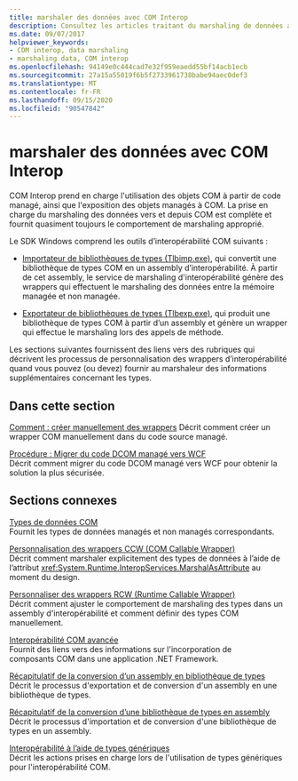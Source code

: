 ```yaml
---
title: marshaler des données avec COM Interop
description: Consultez les articles traitant du marshaling de données avec COM Interop. Les outils Tlbimp.exe et Tlbexp.exe effectuent la conversion entre une bibliothèque de types COM et un assembly d’interopérabilité.
ms.date: 09/07/2017
helpviewer_keywords:
- COM interop, data marshaling
- marshaling data, COM interop
ms.openlocfilehash: 94149e0c444cad7e32f959eaedd55bf14acb1ecb
ms.sourcegitcommit: 27a15a55019f6b5f2733961738babe94aec0def3
ms.translationtype: MT
ms.contentlocale: fr-FR
ms.lasthandoff: 09/15/2020
ms.locfileid: "90547842"
---
```

# <a name="marshaling-data-with-com-interop"></a>marshaler des données avec COM Interop
COM Interop prend en charge l'utilisation des objets COM à partir de code managé, ainsi que l'exposition des objets managés à COM. La prise en charge du marshaling des données vers et depuis COM est complète et fournit quasiment toujours le comportement de marshaling approprié.  
  
 Le SDK Windows comprend les outils d’interopérabilité COM suivants :  
  
- [Importateur de bibliothèques de types (Tlbimp.exe)](../tools/tlbimp-exe-type-library-importer.md), qui convertit une bibliothèque de types COM en un assembly d’interopérabilité. À partir de cet assembly, le service de marshaling d'interopérabilité génère des wrappers qui effectuent le marshaling des données entre la mémoire managée et non managée.  
  
- [Exportateur de bibliothèques de types (Tlbexp.exe)](../tools/tlbexp-exe-type-library-exporter.md), qui produit une bibliothèque de types COM à partir d’un assembly et génère un wrapper qui effectue le marshaling lors des appels de méthode.  
  
 Les sections suivantes fournissent des liens vers des rubriques qui décrivent les processus de personnalisation des wrappers d’interopérabilité quand vous pouvez (ou devez) fournir au marshaleur des informations supplémentaires concernant les types.  
  
## <a name="in-this-section"></a>Dans cette section  
[Comment : créer manuellement des wrappers](how-to-create-wrappers-manually.md) Décrit comment créer un wrapper COM manuellement dans du code source managé.

 [Procédure : Migrer du code DCOM managé vers WCF](how-to-migrate-managed-code-dcom-to-wcf.md)  
 Décrit comment migrer du code DCOM managé vers WCF pour obtenir la solution la plus sécurisée.  
  
## <a name="related-sections"></a>Sections connexes  
 [Types de données COM](/previous-versions/dotnet/netframework-4.0/sak564ww(v=vs.100))  
 Fournit les types de données managés et non managés correspondants.  
  
 [Personnalisation des wrappers CCW (COM Callable Wrapper)](/previous-versions/dotnet/netframework-4.0/3bwc828w(v=vs.100))  
 Décrit comment marshaler explicitement des types de données à l’aide de l’attribut <xref:System.Runtime.InteropServices.MarshalAsAttribute> au moment du design.  
  
 [Personnaliser des wrappers RCW (Runtime Callable Wrapper)](/previous-versions/dotnet/netframework-4.0/e753eftz(v=vs.100))  
 Décrit comment ajuster le comportement de marshaling des types dans un assembly d'interopérabilité et comment définir des types COM manuellement.  
  
 [Interopérabilité COM avancée](/previous-versions/dotnet/netframework-4.0/bd9cdfyx(v=vs.100))  
 Fournit des liens vers des informations sur l'incorporation de composants COM dans une application .NET Framework.  
  
 [Récapitulatif de la conversion d’un assembly en bibliothèque de types](/previous-versions/dotnet/netframework-4.0/xk1120c3(v=vs.100))  
 Décrit le processus d'exportation et de conversion d'un assembly en une bibliothèque de types.  
  
 [Récapitulatif de la conversion d’une bibliothèque de types en assembly](/previous-versions/dotnet/netframework-4.0/k83zzh38(v=vs.100))  
 Décrit le processus d'importation et de conversion d'une bibliothèque de types en un assembly.  
  
 [Interopérabilité à l’aide de types génériques](/previous-versions/dotnet/netframework-4.0/ms229590(v=vs.100))  
 Décrit les actions prises en charge lors de l'utilisation de types génériques pour l'interopérabilité COM.

